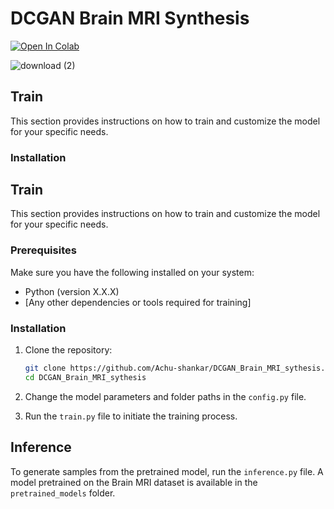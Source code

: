 # DCGAN Brain MRI Synthesis

<a target="_blank" href="https://colab.research.google.com/github/Achu-shankar/DCGAN_Brain_MRI_sythesis/blob/main/DCGan_MRI_generator.ipynb">
  <img src="https://colab.research.google.com/assets/colab-badge.svg" alt="Open In Colab"/>
</a>

![download (2)](https://github.com/Achu-shankar/DCGAN_Brain_MRI_synthesis/assets/26224406/06cbecc3-41a6-46fc-a7db-50a235d4f1b0)

## Train

This section provides instructions on how to train and customize the model for your specific needs.

### Installation


## Train

This section provides instructions on how to train and customize the model for your specific needs.

### Prerequisites

Make sure you have the following installed on your system:

- Python (version X.X.X)
- [Any other dependencies or tools required for training]

### Installation

1. Clone the repository:

   ```bash
   git clone https://github.com/Achu-shankar/DCGAN_Brain_MRI_sythesis.git
   cd DCGAN_Brain_MRI_sythesis

   
2. Change the model parameters and folder paths in the `config.py` file.
3. Run the `train.py` file to initiate the training process.

## Inference

To generate samples from the pretrained model, run the `inference.py` file. A model pretrained on the Brain MRI dataset is available in the `pretrained_models` folder.
